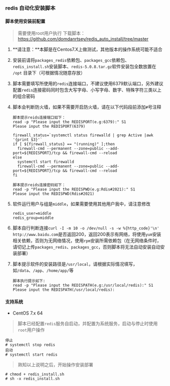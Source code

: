 ### redis 自动化安装脚本

#### 脚本使用安装前配置

> 需要使用root用户执行
> 下载脚本：https://github.com/domdanrtsey/redis_auto_install/tree/master

1. **请注意：**本脚是在Centos7.X上做测试，其他版本的操作系统可能不适合

2. 安装前请将`packages_redis`依赖包、`packages_gcc`依赖包、`redis_install.sh`安装脚本、`redis-5.0.8.tar.gz`软件安装包全数放置在 `/opt` 目录下（可根据情况随意存放）

3. 脚本需要填写所使用的`redis`连接端口，不建议使用6379默认端口，另外建议配置`redis`连接密码同时包含大写字母、小写字母、数字、特殊字符三类以上的组合密码

4. 脚本会判断防火墙，如果不需要开启防火墙，请在以下代码段前添加`#`号注释

   ```shell
   脚本提示reids连接端口如下：
   read -p "Please input the REDISPORT(e.g:6379):" S1
   Please input the REDISPORT(6379)
   
   firewall_status=`systemctl status firewalld | grep Active |awk '{print $3}'`
   if [ ${firewall_status} == "(running)" ];then
     firewall-cmd --permanent --zone=public --add-port=${REDISPORT}/tcp && firewall-cmd --reload
   else
     systemctl start firewalld
     firewall-cmd --permanent --zone=public --add-port=${REDISPORT}/tcp && firewall-cmd --reload
   fi
   
   脚本提示reids连接密码如下：
   read -p "Please input the REDISPWD(e.g:Rdis#2021):" S1
   Please input the REDISPWD(Rdis#2021)
   ```

   

5. 软件运行用户与组是`middle`，如果需要使用其他用户我中，请注意修改

   ```shell
   redis_user=middle
   redis_group=middle
   ```

   

6. 脚本自行判断连接`curl -I -m 10 -o /dev/null -s -w %{http_code}'\n' http://www.baidu.com`是否返回200，返回200表示有网络，将使用`yum`安装相关依赖，否则为无网络情况，使用`rpm`安装所需依赖包（在无网络条件时，请切记上传`packages_redis`、`packages_gcc`，否则脚本将无法自动安装自动安装部署）

7. 脚本提示软件的安装路径是`/usr/local`，请根据实际情况填写，如`/data`、`/app`、`/home/app/`等

   ```shell
   脚本执行提示如下:
   read -p "Please input the REDISPATH(e.g:/usr/local/redis):" S1
   Please input the REDISPATH(/usr/local/redis):
   ```

   

#### 支持系统

- CentOS 7.x 64

> 脚本已经配置`redis`服务自启动，并配置为系统服务，启动与停止时使用`root`用户操作
```shell
停止
# systemctl stop redis
启动
# systemctl start redis
```
> 熟知以上说明之后，开始操作安装部署

```shell
# chmod + redis_install.sh
# sh -x redis_install.sh
```
